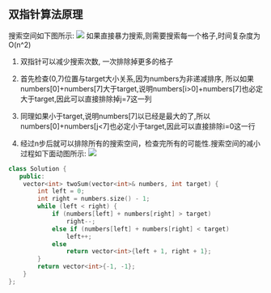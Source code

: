 ## 双指针算法原理
搜索空间如下图所示:
![](https://pic.leetcode-cn.com/6ee3750f6036a7a6249197e5b640bfc0564153ca1a61c1e35aad51f3a8f9dc5e.jpg)
如果直接暴力搜索,则需要搜索每一个格子,时间复杂度为O(n^2)

1. 双指针可以减少搜索次数, 一次排除掉更多的格子

2. 首先检查(0,7)位置与target大小关系,因为numbers为非递减排序,
所以如果numbers[0]+numbers[7]大于target,说明numbers[i>0]+numbers[7]也必定大于target,因此可以直接排除掉j=7这一列

3. 同理如果小于target,说明numbers[7]以已经是最大的了,所以numbers[0]+numbers[j<7]也必定小于target,因此可以直接排除i=0这一行

4. 经过n步后就可以排除所有的搜索空间，检查完所有的可能性.搜索空间的减小过程如下面动图所示:
![](https://pic.leetcode-cn.com/9ebb3ff74f0706c3c350b7fb91fea343e54750eb5b6ae6a4a3493421a019922a.gif)

```c++
class Solution {
   public:
    vector<int> twoSum(vector<int>& numbers, int target) {
        int left = 0;
        int right = numbers.size() - 1;
        while (left < right) {
            if (numbers[left] + numbers[right] > target)
                right--;
            else if (numbers[left] + numbers[right] < target)
                left++;
            else
                return vector<int>{left + 1, right + 1};
        }
        return vector<int>{-1, -1};
    }
};
```

